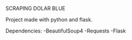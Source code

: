 SCRAPING DOLAR BLUE

Project made with python and flask.

Dependencies:
-BeautifulSoup4
-Requests
-Flask
